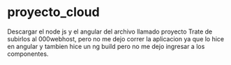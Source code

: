 # proyecto_cloud
Descargar el node js y el angular del archivo llamado proyecto
Trate de subirlos al 000webhost, pero no me dejo correr la aplicacion ya que lo hice en angular y tambien hice un ng build pero no me dejo ingresar a los componentes.
